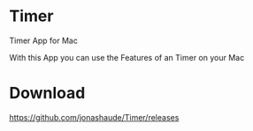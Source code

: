 # Timer
Timer App for Mac

With this App you can use the Features of an Timer on your Mac

# Download

https://github.com/jonashaude/Timer/releases

